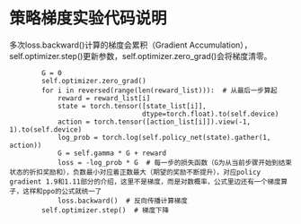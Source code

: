 # 策略梯度实验代码说明

多次loss.backward()计算的梯度会累积（Gradient Accumulation），self.optimizer.step()更新参数，self.optimizer.zero_grad()会将梯度清零。

```
        G = 0
        self.optimizer.zero_grad()
        for i in reversed(range(len(reward_list))):  # 从最后一步算起
            reward = reward_list[i]
            state = torch.tensor([state_list[i]],
                                 dtype=torch.float).to(self.device)
            action = torch.tensor([action_list[i]]).view(-1, 1).to(self.device)
            log_prob = torch.log(self.policy_net(state).gather(1, action))
            G = self.gamma * G + reward
            loss = -log_prob * G  # 每一步的损失函数（G为从当前步骤开始到结束状态的折扣奖励和），负数最小对应着正数最大（期望的奖励不断提升），对应policy gradient 1.9和1.11部分的介绍，这里不是梯度，而是对数概率，公式里边还有一个梯度算子，这样和ppo的公式就统一了
            loss.backward()  # 反向传播计算梯度
        self.optimizer.step()  # 梯度下降
```
